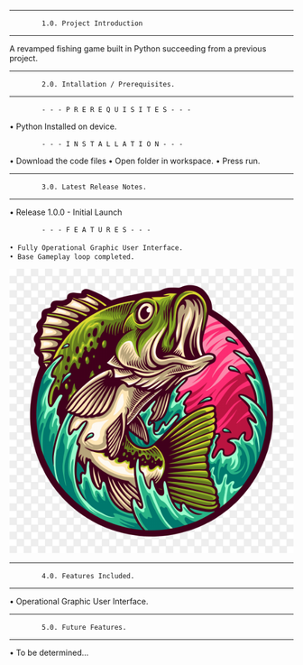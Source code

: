

---------------------------------------------------
            1.0. Project Introduction           
---------------------------------------------------

A revamped fishing game built in Python succeeding from a previous project.

---------------------------------------------------
            2.0. Intallation / Prerequisites.       
---------------------------------------------------

            - - - P R E R E Q U I S I T E S - - - 

• Python Installed on device.

            - - - I N S T A L L A T I O N - - -

• Download the code files
• Open folder in workspace.
• Press run.

---------------------------------------------------
            3.0. Latest Release Notes.      
---------------------------------------------------

• Release 1.0.0 - Initial Launch

            - - - F E A T U R E S - - - 

    • Fully Operational Graphic User Interface.
    • Base Gameplay loop completed.
    

![alt text](https://github.com/MaidTho/Fishing-Game-Revamped/blob/main/top_image.png?raw=true)


---------------------------------------------------
            4.0. Features Included.
---------------------------------------------------

• Operational Graphic User Interface.

---------------------------------------------------
            5.0. Future Features.
---------------------------------------------------

• To be determined...
